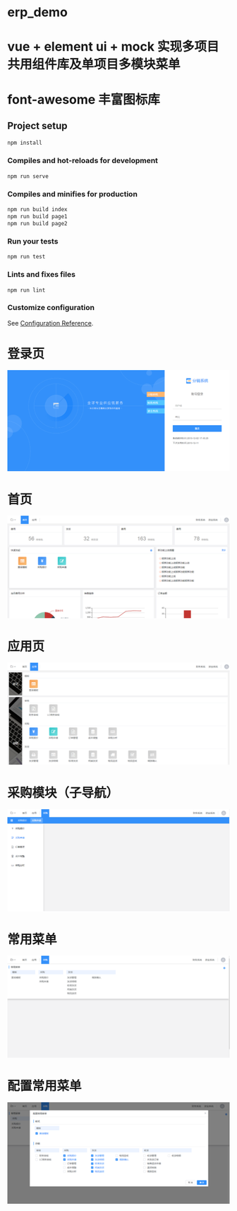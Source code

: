 # erp_demo
# vue + element ui + mock 实现多项目共用组件库及单项目多模块菜单
# font-awesome 丰富图标库
## Project setup
```
npm install
```

### Compiles and hot-reloads for development
```
npm run serve
```

### Compiles and minifies for production
```
npm run build index
npm run build page1
npm run build page2
```

### Run your tests
```
npm run test
```

### Lints and fixes files
```
npm run lint
```

### Customize configuration
See [Configuration Reference](https://cli.vuejs.org/config/).
# 登录页
![image](https://github.com/he5521/Vue-Multi-Project/blob/master/images/01.png)
# 首页
![image](https://github.com/he5521/Vue-Multi-Project/blob/master/images/02.png)
# 应用页
![image](https://github.com/he5521/Vue-Multi-Project/blob/master/images/03.png)
# 采购模块（子导航）
![image](https://github.com/he5521/Vue-Multi-Project/blob/master/images/04.png)
# 常用菜单
![image](https://github.com/he5521/Vue-Multi-Project/blob/master/images/05.png)
# 配置常用菜单
![image](https://github.com/he5521/Vue-Multi-Project/blob/master/images/06.png)
